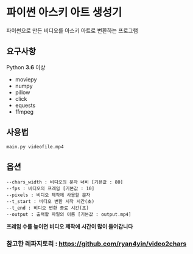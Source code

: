 # 파이썬 아스키 아트 생성기

파이썬으로 만든 비디오를 아스키 아트로 변환하는 프로그램

## 요구사항

Python **3.6** 이상

-   moviepy
-   numpy
-   pillow
-   click
-   equests
-   ffmpeg

## 사용법

```
main.py videofile.mp4
```

## 옵션

```
--chars_width : 비디오의 문자 너비 [기본값 : 80]
--fps : 비디오의 프레임 [기본값 : 10]
--pixels : 비디오 제작에 사용할 문자
--t_start : 비디오 변환 시작 시간(초)
--t_end : 비디오 변환 종료 시간(초)
--output : 출력할 파일의 이름 [기본값 : output.mp4]
```

**프레임 수를 높이면 비디오 제작에 시간이 많이 들어갑니다**

### 참고한 레파지토리 : https://github.com/ryan4yin/video2chars
